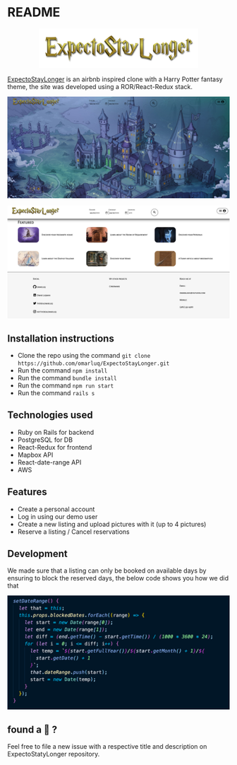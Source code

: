 # README

<p align="center">
  <img src="https://github.com/omarluq/ExpectoStayLonger/blob/main/app/assets/images/logo3.png" />
</p>

[ExpectoStayLonger](https://expectostaylonger.herokuapp.com/?#/) is an airbnb inspired clone with a Harry Potter fantasy theme, the site was developed using a ROR/React-Redux stack.


<p align="center">
  <img src="https://github.com/omarluq/ExpectoStayLonger/blob/main/app/assets/images/screenshot1.png" />
</p>

<p align="center">
  <img src="https://github.com/omarluq/ExpectoStayLonger/blob/main/app/assets/images/screenshot2.png" />
</p>

## Installation instructions
 * Clone the repo using the command `git clone https://github.com/omarluq/ExpectoStayLonger.git`
 * Run the command `npm install`
 * Run the command `bundle install`
 * Run the command `npm run start`
 * Run the command `rails s`

## Technologies used
 * Ruby on Rails for backend 
 * PostgreSQL for DB 
 * React-Redux for frontend
 * Mapbox API
 * React-date-range API
 * AWS

## Features
 * Create a personal account 
 * Log in using our demo user 
 * Create a new listing and upload pictures with it (up to 4 pictures)
 * Reserve a listing / Cancel reservations 

## Development
  We made sure that a listing can only be booked on available days by ensuring to block the reserved days, the below code shows you how we did that 
  
  <p align="center">
  <img src="https://github.com/omarluq/ExpectoStayLonger/blob/main/app/assets/images/screenshot6.png" />
</p>

## found a 🐛 ?
 Feel free to file a new issue with a respective title and description on ExpectoStatyLonger repository.
 
 

